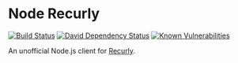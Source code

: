 Node Recurly
============
[![Build Status](https://travis-ci.org/adrianchia/node-recurly.svg?branch=master)](https://travis-ci.org/adrianchia/node-recurly)
[![David Dependency Status](https://david-dm.org/adrianchia/node-recurly.svg)](https://david-dm.org/adrianchia/node-recurly)
[![Known Vulnerabilities](https://snyk.io/test/github/adrianchia/node-recurly/badge.svg)](https://snyk.io/test/github/adrianchia/node-recurly)

An unofficial Node.js client for [Recurly](https://www.recurly.com).
